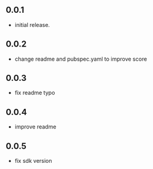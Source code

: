## 0.0.1

* initial release.

## 0.0.2

* change readme and pubspec.yaml to improve score

## 0.0.3

* fix readme typo

## 0.0.4

* improve readme

## 0.0.5

* fix sdk version